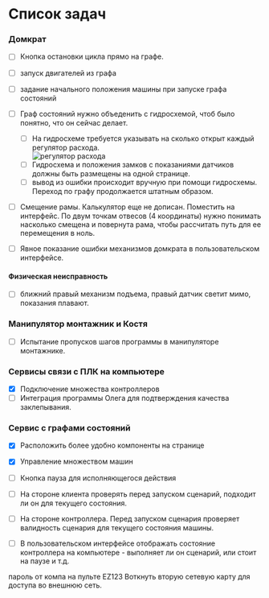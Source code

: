 # Список задач

### Домкрат
- [ ] Кнопка остановки цикла прямо на графе.
- [ ] запуск двигателей из графа
- [ ] задание начального положения машины при запуске графа состояний
- [ ] Граф состояний нужно объеденить с гидросхемой, чтоб было понятно, что он сейчас делает. 
	- [ ] На гидросхеме требуется указывать на сколько открыт каждый регулятор расхода.  
		![регулятор расхода](https://i.ibb.co/5Rg51M3/image.png)
	- [ ] Гидросхема и положения замков с показаниями датчиков должны быть размещены на одной странице.
	- [ ] вывод из ошибки происходит вручную при помощи гидросхемы. Переход по графу продолжается штатным образом.
- [ ] Смещение рамы. Калькулятор еще не дописан. Поместить на интерфейс. По двум точкам отвесов (4 координаты) нужно понимать насколько смещена и повернута рама, чтобы рассчитать путь для ее перемещения в ноль.

- [ ] Явное показание ошибки механизмов домкрата в пользовательском интерфейсе.

#### Физическая неисправность
- [ ] ближний правый механизм подъема, правый датчик светит мимо, показания плавают.

### Манипулятор монтажник и Костя

- [ ] Испытание пропусков шагов программы в манипуляторе монтажнике.

### Сервисы связи с ПЛК на компьютере
- [x] Подключение множества контроллеров 
- [ ] Интеграция программы Олега для подтверждения качества заклепывания.

### Сервис с графами состояний
- [x] Расположить более удобно компоненты на странице
- [x] Управление множеством машин 
- [ ] Кнопка пауза для исполняющегося действия
- [ ] На стороне клиента проверять перед запуском сценарий, подходит ли он для текущего состояния. 
- [ ] На стороне контроллера. Перед запуском сценария проверяет валидность сценария для текущего состояния машины. 
- [ ] В пользовательском интерфейсе отображать состояние контроллера на компьютере - выполняет ли он сценарий, или стоит на паузе и т.д. 


пароль от компа на пульте
EZ123
Воткнуть вторую сетевую карту для доступа во внешнюю сеть.